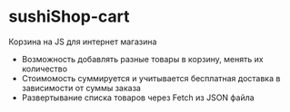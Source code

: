 # sushiShop-cart
Корзина на JS для интернет магазина

- Возможность добавлять разные товары в корзину, менять их количество
- Стоимомость суммируется и учитывается бесплатная доставка в зависимости от суммы заказа
- Развертывание списка товаров через Fetch из JSON файла
